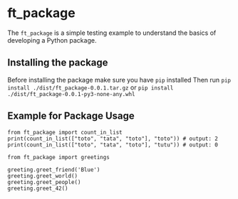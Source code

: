 # ft_package

The `ft_package` is a simple testing example to understand the basics of developing a Python package.

## Installing the package
Before installing the package make sure you have `pip` installed
Then run `pip install ./dist/ft_package-0.0.1.tar.gz`
or `pip install ./dist/ft_package-0.0.1-py3-none-any.whl`

## Example for Package Usage

```
from ft_package import count_in_list
print(count_in_list(["toto", "tata", "toto"], "toto")) # output: 2
print(count_in_list(["toto", "tata", "toto"], "tutu")) # output: 0
```

```
from ft_package import greetings

greeting.greet_friend('Blue')
greeting.greet_world()
greeting.greet_people()
greeting.greet_42()
```
